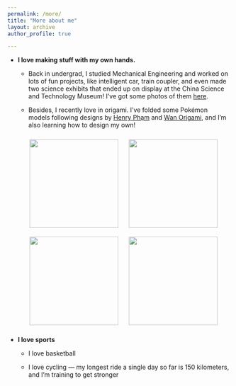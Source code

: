 ```yaml
---
permalink: /more/
title: "More about me"
layout: archive
author_profile: true

---
```


- **I love making stuff with my own hands.**

  - Back in undergrad, I studied Mechanical Engineering and worked on lots of fun projects, like intelligent car, train coupler, and even made two science exhibits that ended up on display at the China Science and Technology Museum! I’ve got some photos of them [here](/files/Fun_projects.pdf). 

  - Besides, I recently love in origami. I’ve folded some Pokémon models following designs by [Henry Phạm](https://www.youtube.com/@henryphamorigami) and [Wan Origami](https://www.youtube.com/@wanorigami9291), and I’m also learning how to design my own!
<div style="margin-left:20px; text-align: center;">
    <figure style="display:inline-block; margin:10px; text-align:center;">
      <img src="/images/origami/origami_1.png" style="width:200px; display:block; margin:auto;"/>
    </figure>

  <figure style="display:inline-block; margin:10px; text-align:center;">
    <img src="/images/origami/origami_2.png" style="width:200px; display:block; margin:auto;"/>
  </figure>

  <figure style="display:inline-block; margin:10px; text-align:center;">
    <img src="/images/origami/origami_3.png" style="width:200px; display:block; margin:auto;"/>
  </figure>

  <figure style="display:inline-block; margin:10px; text-align:center;">
    <img src="/images/origami/origami_4.png" style="width:200px; display:block; margin:auto;"/>
  </figure>
</div>


- **I love sports**
  
  - I love basketball
    
  - I love cycling — my longest ride a single day so far is 150 kilometers, and I’m training to get stronger
